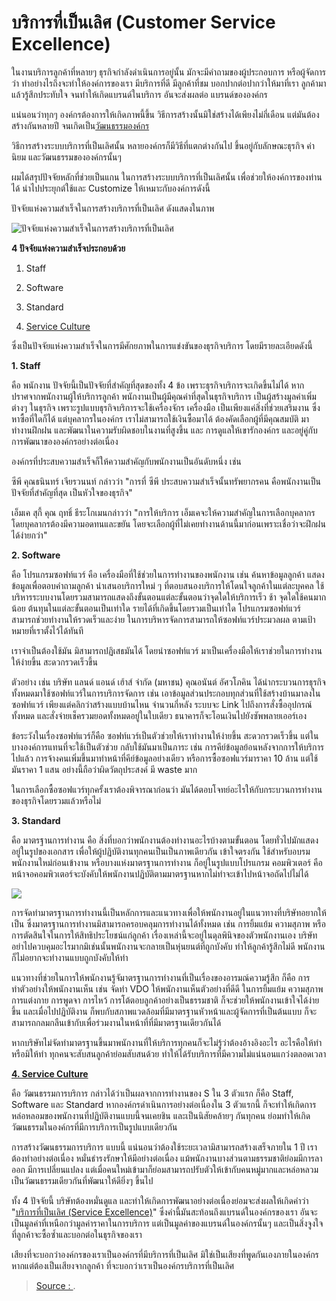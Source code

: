 บริการที่เป็นเลิศ (Customer Service Excellence)
===

ในงานบริการลูกค้าที่หลายๆ ธุรกิจกำลังดำเนินการอยู่นั้น มักจะมีคำถามของผู้ประกอบการ หรือผู้จัดการ ว่า ทำอย่างไรถึงจะทำให้องค์การของเรา มีบริการที่ดี มีลูกค้าที่ชม บอกปากต่อปากว่าให้มาที่เรา ลูกค้ามาแล้วรู้สึกประทับใจ จนทำให้เกิดแบรนด์ในบริการ อันจะส่งผลต่อ แบรนด์ขององค์กร

แน่นอนว่าทุกๆ องค์กรต้องการให้เกิดภาพนี้ขึ้น วิธีการสร้างนั้นมิใช่สร้างได้เพียงไม่กี่เดือน แต่มันต้องสร้างกันหลายปี จนเกิดเป็น[วัฒนธรรมองค์กร](http://www.impressionconsult.com/web/index.php/consulting/service-culture.html)

วิธีการสร้างระบบบริการที่เป็นเลิศนั้น หลายองค์กรก็มีวิธีที่แตกต่างกันไป ขึ้นอยู่กับลักษณะธุรกิจ ค่านิยม และวัฒนธรรมขององค์กรนั้นๆ

ผมได้สรุปปัจจัยหลักที่ช่วยเป็นแกน ในการสร้างระบบบริการที่เป็นเลิศนั้น เพื่อช่วยให้องค์การของท่านได้ นำไปประยุกต์ใช้และ Customize ให้เหมาะกับองค์การดังนี้

ปัจจัยแห่งความสำเร็จในการสร้างบริการที่เป็นเลิศ ดังแสดงในภาพ

![](http://www.impressionconsult.com/web/images/articles/Article008-02.jpg "ปัจจัยแห่งความสำเร็จในการสร้างบริการที่เป็นเลิศ")

**4 ปัจจัยแห่งความสำเร็จประกอบด้วย**

1. Staff

2. Software

3. Standard

4.  [Service Culture](http://www.impressionconsult.com/web/index.php/consulting/service-culture.html)

  
ซึ่งเป็นปัจจัยแห่งความสำเร็จในการมีศักยภาพในการแข่งขันของธุรกิจบริการ โดยมีรายละเอียดดังนี้

**1. Staff**

คือ พนักงาน ปัจจัยนี้เป็นปัจจัยที่สำคัญที่สุดของทั้ง 4 ข้อ เพราะธุรกิจบริการจะเกิดขึ้นไม่ได้ หากปราศจากพนักงานผู้ให้บริการลูกค้า พนักงานเป็นผู้มีคุณค่าที่สุดในธุรกิจบริการ เป็นผู้สร้างมูลค่าเพิ่มต่างๆ ในธุรกิจ เพราะรูปแบบธุรกิจบริการจะใช้เครื่องจักร เครื่องมือ เป็นเพียงแค่สิ่งที่ช่วยเสริมงาน ซึ่งหาซื้อที่ใดก็ได้ แต่บุคลากรในองค์กร เราไม่สามารถใช้เงินซื้อมาได้ ต้องคัดเลือกผู้ที่มีคุณสมบัติ มาทำงานฝึกฝน และพัฒนาในความรับผิดชอบในงานที่สูงขึ้น และ การดูแลให้เขารักองค์กร และอยู่คู่กับการพัฒนาขององค์กรอย่างต่อเนื่อง

องค์กรที่ประสบความสำเร็จก็ให้ความสำคัญกับพนักงานเป็นอันดับหนึ่ง เช่น

ซีพี คุณธนินทร์ เจียรวนนท์ กล่าวว่า "การที่ ซีพี ประสบความสำเร็จนั้นทรัพยากรคน คือพนักงานเป็นปัจจัยที่สำคัญที่สุด เป็นหัวใจของธุรกิจ"

เอ็มเค สุกี้ คุณ ฤทธิ์ ธีระโกเมนกล่าวว่า "การให้บริการ เอ็มเคจะให้ความสำคัญในการเลือกบุคลากร โดยบุคลากรต้องมีความอดทนและขยัน โดยจะเลือกผู้ที่ไม่เคยทำงานด้านนี้มาก่อนเพราะเชื่อว่าจะฝึกฝนได้ง่ายกว่า"

**2. Software**

คือ โปรแกรมซอฟท์แวร์ คือ เครื่องมือที่ใช้ช่วยในการทำงานของพนักงาน เช่น ค้นหาข้อมูลลูกค้า แสดงข้อมูลเพื่อตอบคำถามลูกค้า นำเสนอบริการใหม่ ๆ ที่ตอบสนองบริการให้โดนใจลูกค้าในแต่ละบุคคล ใช้บริหารระบบงานโดยรวมสามารถแสดงถึงขั้นตอนแต่ละขั้นตอนว่าจุดใดให้บริการเร็ว ช้า จุดใดใช้คนมากน้อย ต้นทุนในแต่ละขั้นตอนเป็นเท่าใด รายได้ที่เกิดขึ้นโดยรวมเป็นเท่าใด โปรแกรมซอฟท์แวร์ สามารถช่วยทำงานให้รวดเร็วและง่าย ในการบริหารจัดการสามารถให้ซอฟท์แวร์ประมวลผล ตามเป้าหมายที่เราตั้งไว้ได้ทันที

เราจำเป็นต้องใช้มัน มิสามารถปฏิเสธมันได้ โดยนำซอฟท์แวร์ มาเป็นเครื่องมือให้เราช่วยในการทำงานให้ง่ายขึ้น สะดวกรวดเร็วขึ้น

ตัวอย่าง เช่น บริษัท แลนด์ แอนด์ เฮ้าส์ จำกัด (มหาชน) คุณอนันต์ อัศวโภคิน ได้นำกระบวนการธุรกิจทั้งหมดมาใช้ซอฟท์แวร์ในการบริการจัดการ เช่น เอาข้อมูลส่วนประกอบทุกส่วนที่ใช้สร้างบ้านมาลงในซอฟท์แวร์ เพียงแต่คลิกว่าสร้างแบบบ้านไหน จำนวนกี่หลัง ระบบจะ Link ไปถึงการสั่งซื้ออุปกรณ์ทั้งหมด และสั่งจ่ายเช็ครวมยอดทั้งหมดอยู่ในใบเดียว ธนาคารก็จะโอนเงินไปยังซัพพลายเออร์เอง

ข้อระวังในเรื่องซอฟท์แวร์ก็คือ ซอฟท์แวร์เป็นตัวช่วยให้เราทำงานให้ง่ายขึ้น สะดวกรวดเร็วขึ้น แต่ในบางองค์การแทนที่จะใช้เป็นตัวช่วย กลับใช้มันมาเป็นภาระ เช่น การคีย์ข้อมูลย้อนหลังจากการให้บริการไปแล้ว การจ้างคนเพิ่มขึ้นมาทำหน้าที่คีย์ข้อมูลอย่างเดียว หรือการซื้อซอฟแวร์มาราคา 10 ล้าน แต่ใช้มันราคา 1 แสน อย่างนี้ถือว่าผิดวัตถุประสงค์ มี waste มาก

ในการเลือกซื้อซอฟแวร์ทุกครั้งเราต้องพิจารณาก่อนว่า มันได้ตอบโจทย์อะไรให้กับกระบวนการทำงานของธุรกิจโดยรวมแล้วหรือไม่

**3. Standard**

คือ มาตรฐานการทำงาน คือ สิ่งที่บอกว่าพนักงานต้องทำงานอะไรบ้างตามขั้นตอน โดยทั่วไปมักแสดงอยู่ในรูปของเอกสาร เพื่อให้ผู้ปฏิบัติงานทุกคนเป็นเป็นภาพเดียวกัน เข้าใจตรงกัน ใช้สำหรับอบรมพนักงานใหม่ก่อนเข้างาน หรือบางแห่งมาตรฐานการทำงาน ก็อยู่ในรูปแบบโปรแกรม คอมพิวเตอร์ คือ หน้าจอคอมพิวเตอร์จะบังคับให้พนักงานปฏิบัติตามมาตรฐานหากไม่ทำจะเข้าไปหน้าจอถัดไปไม่ได้

![](http://www.impressionconsult.com/web/images/articles/Article008-01.jpg)

การจัดทำมาตรฐานการทำงานนี้เป็นหลักการและแนวทางเพื่อให้พนักงานอยู่ในแนวทางที่บริษัทอยากให้เป็น ซึ่งมาตรฐานการทำงานมิสามารถครอบคลุมการทำงานได้ทั้งหมด เช่น การยิ้มแย้ม ความสุภาพ หรือการตัดสินใจในการให้สิทธิประโยชน์แก่ลูกค้า เรื่องเหล่านี้จะอยู่ในดุลพินิจของตัวพนักงานเอง บริษัทอย่าไปควบคุมอะไรมากมิเช่นนั้นพนักงานจะกลายเป็นหุ่นยนต์ที่ถูกบังคับ ทำให้ลูกค้ารู้สึกไม่ดี พนักงานก็ไม่อยากจะทำงานแบบถูกบังคับให้ทำ

แนวทางที่ช่วยในการให้พนักงานรู้จัมาตรฐานการทำงานที่เป็นเรื่องของอารมณ์ความรู้สึก ก็คือ การทำตัวอย่างให้พนักงานเห็น เช่น จัดทำ VDO ให้พนักงานเห็นตัวอย่างที่ดีดี ในการยิ้มแย้ม ความสุภาพ การแต่งกาย การพูดจา การไหว้ การโต้ตอบลูกค้าอย่างเป็นธรรมชาติ ก็จะช่วยให้พนักงานเข้าใจได้ง่ายขึ้น และเมื่อไปปฏิบัติงาน ก็พบกับสภาพแวดล้อมที่มีมาตรฐานหัวหน้าและผู้จัดการที่เป็นต้นแบบ ก็จะสามารถกลมกลืนเข้ากับเพื่อร่วมงานในหน้าที่ที่มีมาตรฐานเดียวกันได้

หากบริษัทไม่จัดทำมาตรฐานขึ้นมาพนักงานที่ให้บริการทุกคนก็จะไม่รู้ว่าต้องอ้างอิงอะไร อะไรคือให้ทำหรือมิให้ทำ ทุกคนจะสับสนลูกค้าย่อมสับสนด้วย ทำให้ได้รับบริการที่มีความไม่แน่นอนแกว่งตลอดเวลา

**[4. Service Culture](http://www.impressionconsult.com/web/index.php/consulting/service-culture.html)**

คือ วัฒนธรรมการบริการ กล่าวได้ว่าเป็นผลจากการทำงานของ S ใน 3 ตัวแรก ก็คือ Staff, Software และ Standard หากองค์กรดำเนินการอย่างต่อเนื่องใน 3 ตัวแรกนี้ ก็จะทำให้เกิดการหล่อหลอมของพนักงานที่ปฏิบัติงานแบบนี้จนเคยชิน และเป็นนิสัยคล้ายๆ กันทุกคน ย่อมทำให้เกิดวัฒนธรรมในองค์กรที่มีการบริการเป็นรูปแบบเดียวกัน

การสร้างวัฒนธรรมการบริการ แบบนี้ แน่นอนว่าต้องใช้ระยะเวลามิสามารถสร้างเสร็จภายใน 1 ปี เราต้องทำอย่างต่อเนื่อง หมั่นธำรงรักษาให้มีอย่างต่อเนื่อง แม้พนักงานบางส่วนตามธรรมชาติย่อมมีการลาออก มีการเปลี่ยนแปลง แต่เมื่อคนใหม่เข้ามาก็ย่อมสามารถปรับตัวให้เข้ากับคนหมู่มากและหล่อหลวมเป็นวัฒนธรรมเดียวกันที่พัฒนาให้ดียิ่งๆ ขึ้นไป

ทั้ง 4 ปัจจัยนี้ บริษัทต้องหมั่นดูแล และทำให้เกิดการพัฒนาอย่างต่อเนื่องย่อมจะส่งผลให้เกิดคำว่า "[บริการที่เป็นเลิศ (Service Excellence)](http://www.impressionconsult.com/web/index.php/training/customer-service-courses.html)" ซึ่งคำนี้มันสะท้อนถึงแบรนด์ในองค์กรของเรา อันจะเป็นมูลค่าที่เหนือกว่ามูลค่าราคาในการบริการ แต่เป็นมูลค่าของแบรนด์ในองค์กรนั้นๆ และเป็นสิ่งจูงใจที่ลูกค้าจะซื้อซ้ำและบอกต่อในธุรกิจของเรา

เสียงที่จะบอกว่าองค์กรของเราเป็นองค์กรที่มีบริการที่เป็นเลิศ มิใช่เป็นเสียงที่พูดกันเองภายในองค์กร หากแต่ต้องเป็นเสียงจากลูกค้า ที่จะบอกว่าเราเป็นองค์กรบริการที่เป็นเลิศ


> [Source : ](https://).
<!--stackedit_data:
eyJoaXN0b3J5IjpbLTE2NTc2MDgxMDhdfQ==
-->